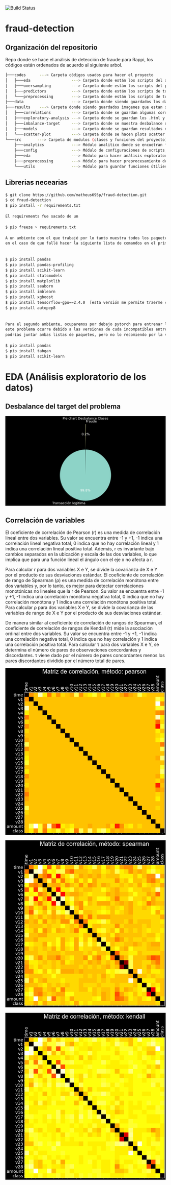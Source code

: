 ![Build Status](https://www.repostatus.org/badges/latest/concept.svg)

# fraud-detection


## Organización del repositorio

Repo donde se hace el análisis de detección de fraude para Rappi, los códigos están ordenados de acuerdo al siguiente arbol.

```sh
├───codes      ---> Carpeta códigos usados para hacer el proyecto
│   ├───eda                  ---> Carpeta donde están los scripts del análisis exploratorio realizado al dataset
│   ├───oversampling         ---> Carpeta donde están los scripts del proceso de sobre muestreo realizado al dataset para obtener más datos
│   ├───predictors           ---> Carpeta donde están los scripts de todos los predictores
│   └───preprocessing        ---> Carpeta donde están los scripts de todo el proceso de feature engenieering realizado al dataset
├───data                     ---> Carpeta donde siendo guardados los datos que van pasando de un proceso a otro
├───results    ---> Carpeta donde siendo guardados imagenes que estan saliendo de los procesos
│   ├───correlations         ---> Carpeta donde se guardan algunas correlaciones lineales y no lineales de los datos
│   ├───exploratory-analysis ---> Carpeta donde se guardan los .html y .png de los resultados exploratorios de los datos
│   ├───imbalance-target     ---> Carpeta donde se muestra desbalance de la data
│   ├───models               ---> Carpeta donde se guardan resultados de entrenamientos de modelos
│   └───scatter-plot         ---> Carpeta donde se hacen plots scatter para ver tendencias entre las variables
└───src       ---> Carpeta de modulos (clases y funciones del proyecto)
    ├───analytics            ---> Módulo analitico donde se encuetran funciones para transformaciones, metricas y modelos           
    ├───config               ---> Módulo de configuraciones de scripts, donde se guardan hiperparametros de modelos utilizados
    ├───eda                  ---> Módulo para hacer análisis exploratorios de datos
    ├───preprocessing        ---> Módulo para hacer preprocesamiento de datos
    └───utils                ---> Módulo para guardar funciones útilies y visualizaciones
```
## Librerias necearias

```sh
$ git clone https://github.com/matheus695p/fraud-detection.git
$ cd fraud-detection
$ pip install -r requirements.txt

El requirements fue sacado de un 

$ pip freeze > requirements.txt

A un ambiente con el que trabajé por lo tanto muestra todos los paquetes instalados en ese ambiente, algunos por ser por conda, pueden venir con rutas locales,
en el caso de que fallé hacer la siguiente lista de comandos en el primer ambiente que tendrá tensorflow


$ pip install pandas
$ pip install pandas-profiling
$ pip install scikit-learn
$ pip install statsmodels
$ pip install matplotlib
$ pip install seaborn
$ pip install imblearn
$ pip install xgboost
$ pip install tensorflow-gpu==2.4.0  [esta versión me permite traerme cuda v11 que es lo que necesita mi GPU como driver]
$ pip install autopep8


Para el segundo ambiente, ocuparemos por debajo pytorch para entrenar las redes generativas adversarias a través de tabgan
este problema ocurre debido a las versiones de cuda incompatibles entre tensorflow y pytorch, si quieres entrenar todo en CPU
podrías juntar ambas listas de paquetes, pero no lo recomiendo por la velocidad de entrenamiento en GPU es un 20 X.

$ pip install pandas
$ pip install tabgan
$ pip install scikit-learn

```






# EDA (Análisis exploratorio de los datos)

## Desbalance del target del problema


<p align="center">
  <img src="./results/imbalance-target/pie_chart.png">
</p>


## Correlación de variables

El coeficiente de correlación de Pearson (r) es una medida de correlación lineal entre dos variables. Su valor se encuentra entre -1 y +1, -1 indica una correlación lineal negativa total, 0 indica que no hay correlación lineal y 1 indica una correlación lineal positiva total. Además, r es invariante bajo cambios separados en la ubicación y escala de las dos variables, lo que implica que para una función lineal el ángulo con el eje x no afecta a r.

Para calcular r para dos variables X e Y, se divide la covarianza de X e Y por el producto de sus desviaciones estándar.
El coeficiente de correlación de rango de Spearman (ρ) es una medida de correlación monótona entre dos variables y, por lo tanto, es mejor para detectar correlaciones monotónicas 
no lineales que la r de Pearson. Su valor se encuentra entre -1 y +1, -1 indica una correlación monótona negativa total, 0 indica que no hay correlación monótona y 1 indica una correlación monótona positiva total. Para calcular ρ para dos variables X e Y, se divide la covarianza de las variables de rango de X e Y por el producto de sus desviaciones estándar.

De manera similar al coeficiente de correlación de rangos de Spearman, el coeficiente de correlación de rangos de Kendall (τ) mide la asociación ordinal entre dos variables. Su valor se encuentra entre -1 y +1, -1 indica una correlación negativa total, 0 indica que no hay correlación y 1 indica una correlación positiva total. Para calcular τ para dos variables X e Y, se determina el número de pares de observaciones concordantes y discordantes. τ viene dado por el número de pares concordantes menos los pares discordantes dividido por el número total de pares.



<p align="center">
  <img src="./results/correlations/pearson.png">
</p>


<p align="center">
  <img src="./results/correlations/spearman.png">
</p>


<p align="center">
  <img src="./results/correlations/kendall.png">
</p>


